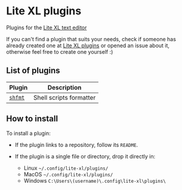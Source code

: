 # Lite XL plugins

Plugins for the [Lite XL text editor](https://github.com/lite-xl/lite-xl)

If you can't find a plugin that suits your needs, check if someone has already
created one at [Lite XL plugins](https://github.com/lite-xl/lite-xl-plugins) or
opened an issue about it, otherwise feel free to create one yourself :)

## List of plugins

| Plugin                       | Description             |
|------------------------------|-------------------------|
| [`shfmt`](plugins/shfmt.lua) | Shell scripts formatter |

## How to install

To install a plugin:

*   If the plugin links to a repository, follow its `README`.
*   If the plugin is a single file or directory, drop it directly in:

    *   Linux `~/.config/lite-xl/plugins/`
    *   MacOS `~/.config/lite-xl/plugins/`
    *   Windows `C:\Users\(username)\.config\lite-xl\plugins\`

